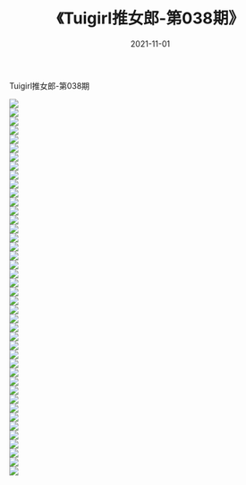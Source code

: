 ﻿---
layout: post
title:  《Tuigirl推女郎-第038期》
date:   2021-11-01
img: http://imgx.orgx.ga/漏D/网络美图/2021/Tuigirl推女郎-第038期/000.jpg
categories: [美女, 清纯, 唯美]
---

Tuigirl推女郎-第038期

  ![](http://imgx.orgx.ga/漏D/网络美图/2021/Tuigirl推女郎-第038期/001.jpg) <br> ![](http://imgx.orgx.ga/漏D/网络美图/2021/Tuigirl推女郎-第038期/002.jpg) <br> ![](http://imgx.orgx.ga/漏D/网络美图/2021/Tuigirl推女郎-第038期/003.jpg) <br> ![](http://imgx.orgx.ga/漏D/网络美图/2021/Tuigirl推女郎-第038期/004.jpg) <br> ![](http://imgx.orgx.ga/漏D/网络美图/2021/Tuigirl推女郎-第038期/005.jpg) <br> ![](http://imgx.orgx.ga/漏D/网络美图/2021/Tuigirl推女郎-第038期/006.jpg) <br> ![](http://imgx.orgx.ga/漏D/网络美图/2021/Tuigirl推女郎-第038期/007.jpg) <br> ![](http://imgx.orgx.ga/漏D/网络美图/2021/Tuigirl推女郎-第038期/008.jpg) <br> ![](http://imgx.orgx.ga/漏D/网络美图/2021/Tuigirl推女郎-第038期/009.jpg) <br> ![](http://imgx.orgx.ga/漏D/网络美图/2021/Tuigirl推女郎-第038期/010.jpg) <br> ![](http://imgx.orgx.ga/漏D/网络美图/2021/Tuigirl推女郎-第038期/011.jpg) <br> ![](http://imgx.orgx.ga/漏D/网络美图/2021/Tuigirl推女郎-第038期/012.jpg) <br> ![](http://imgx.orgx.ga/漏D/网络美图/2021/Tuigirl推女郎-第038期/013.jpg) <br> ![](http://imgx.orgx.ga/漏D/网络美图/2021/Tuigirl推女郎-第038期/014.jpg) <br> ![](http://imgx.orgx.ga/漏D/网络美图/2021/Tuigirl推女郎-第038期/015.jpg) <br> ![](http://imgx.orgx.ga/漏D/网络美图/2021/Tuigirl推女郎-第038期/016.jpg) <br> ![](http://imgx.orgx.ga/漏D/网络美图/2021/Tuigirl推女郎-第038期/017.jpg) <br> ![](http://imgx.orgx.ga/漏D/网络美图/2021/Tuigirl推女郎-第038期/018.jpg) <br> ![](http://imgx.orgx.ga/漏D/网络美图/2021/Tuigirl推女郎-第038期/019.jpg) <br> ![](http://imgx.orgx.ga/漏D/网络美图/2021/Tuigirl推女郎-第038期/020.jpg) <br> ![](http://imgx.orgx.ga/漏D/网络美图/2021/Tuigirl推女郎-第038期/021.jpg) <br> ![](http://imgx.orgx.ga/漏D/网络美图/2021/Tuigirl推女郎-第038期/022.jpg) <br> ![](http://imgx.orgx.ga/漏D/网络美图/2021/Tuigirl推女郎-第038期/023.jpg) <br> ![](http://imgx.orgx.ga/漏D/网络美图/2021/Tuigirl推女郎-第038期/024.jpg) <br> ![](http://imgx.orgx.ga/漏D/网络美图/2021/Tuigirl推女郎-第038期/025.jpg) <br> ![](http://imgx.orgx.ga/漏D/网络美图/2021/Tuigirl推女郎-第038期/026.jpg) <br> ![](http://imgx.orgx.ga/漏D/网络美图/2021/Tuigirl推女郎-第038期/027.jpg) <br> ![](http://imgx.orgx.ga/漏D/网络美图/2021/Tuigirl推女郎-第038期/028.jpg) <br> ![](http://imgx.orgx.ga/漏D/网络美图/2021/Tuigirl推女郎-第038期/029.jpg) <br> ![](http://imgx.orgx.ga/漏D/网络美图/2021/Tuigirl推女郎-第038期/030.jpg) <br> ![](http://imgx.orgx.ga/漏D/网络美图/2021/Tuigirl推女郎-第038期/031.jpg) <br> ![](http://imgx.orgx.ga/漏D/网络美图/2021/Tuigirl推女郎-第038期/032.jpg) <br> ![](http://imgx.orgx.ga/漏D/网络美图/2021/Tuigirl推女郎-第038期/033.jpg) <br> ![](http://imgx.orgx.ga/漏D/网络美图/2021/Tuigirl推女郎-第038期/034.jpg) <br> ![](http://imgx.orgx.ga/漏D/网络美图/2021/Tuigirl推女郎-第038期/035.jpg) <br> ![](http://imgx.orgx.ga/漏D/网络美图/2021/Tuigirl推女郎-第038期/036.jpg) <br> ![](http://imgx.orgx.ga/漏D/网络美图/2021/Tuigirl推女郎-第038期/037.jpg) <br> ![](http://imgx.orgx.ga/漏D/网络美图/2021/Tuigirl推女郎-第038期/038.jpg) <br> ![](http://imgx.orgx.ga/漏D/网络美图/2021/Tuigirl推女郎-第038期/039.jpg) <br> ![](http://imgx.orgx.ga/漏D/网络美图/2021/Tuigirl推女郎-第038期/040.jpg) <br> ![](http://imgx.orgx.ga/漏D/网络美图/2021/Tuigirl推女郎-第038期/041.jpg) <br> ![](http://imgx.orgx.ga/漏D/网络美图/2021/Tuigirl推女郎-第038期/042.jpg) <br>